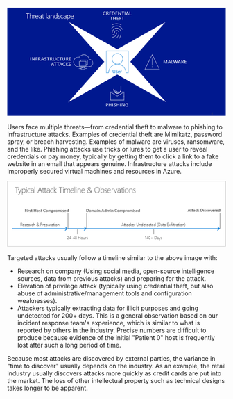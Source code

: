 
![Diagram of common weaknesses](../media/common-threats-intro.png)

Users face multiple threats—from credential theft to malware to phishing to infrastructure attacks. Examples of credential theft are Mimikatz, password spray, or breach harvesting. Examples of malware are viruses, ransomware, and the like. Phishing attacks use tricks or lures to get a user to reveal credentials or pay money, typically by getting them to click a link to a fake website in an email that appears genuine. Infrastructure attacks include improperly secured virtual machines and resources in Azure.

![Typical attack timeline](../media/typical-attack-timeline.png)

Targeted attacks usually follow a timeline similar to the above image with:

- Research on company (Using social media, open-source intelligence sources, data from previous attacks) and preparing for the attack.
- Elevation of privilege attack (typically using credential theft, but also abuse of administrative/management tools and configuration weaknesses).
- Attackers typically extracting data for illicit purposes and going undetected for 200+ days. This is a general observation based on our incident response team's experience, which is similar to what is reported by others in the industry. Precise numbers are difficult to produce because evidence of the initial "Patient 0" host is frequently lost after such a long period of time.

Because most attacks are discovered by external parties, the variance in "time to discover" usually depends on the industry.  As an example, the retail industry usually discovers attacks more quickly as credit cards are put into the market. The loss of other intellectual property such as technical designs takes longer to be apparent.

